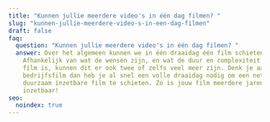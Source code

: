 ```yaml
---
title: "Kunnen jullie meerdere video's in één dag filmen? "
slug: "kunnen-jullie-meerdere-video-s-in-een-dag-filmen"
draft: false
faq:
  question: "Kunnen jullie meerdere video's in één dag filmen? "
  answer: Over het algemeen kunnen we in één draaidag één film schieten.
    Afhankelijk van wat de wensen zijn, en wat de duur en complexiteit van een
    film is, kunnen dit er ook twee of zelfs veel meer zijn. Denk je aan een
    bedrijfsfilm dan heb je al snel een volle draaidag nodig om een nette,
    duurzaam inzetbare film te schieten. Zo is jouw film meerdere jaren
    inzetbaar!
seo:
  noindex: true
---
```

